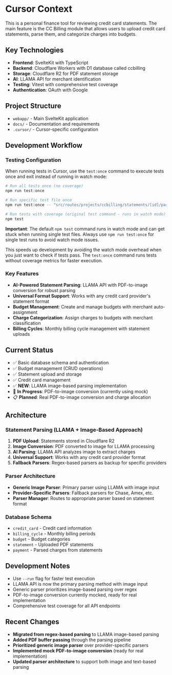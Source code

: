 # Cursor Context

This is a personal finance tool for reviewing credit card statements. The main feature is the CC Billing module that allows users to upload credit card statements, parse them, and categorize charges into budgets.

## Key Technologies

- **Frontend**: SvelteKit with TypeScript
- **Backend**: Cloudflare Workers with D1 database called ccbilling
- **Storage**: Cloudflare R2 for PDF statement storage
- **AI**: LLAMA API for merchant identification
- **Testing**: Vitest with comprehensive test coverage
- **Authentication**: OAuth with Google

## Project Structure

- `webapp/` - Main SvelteKit application
- `docs/` - Documentation and requirements
- `.cursor/` - Cursor-specific configuration

## Development Workflow

### Testing Configuration

When running tests in Cursor, use the `test:once` command to execute tests once and exit instead of running in watch mode:

```bash
# Run all tests once (no coverage)
npm run test:once

# Run specific test file once
npm run test:once -- "src/routes/projects/ccbilling/statements/[id]/parse/server.test.js"

# Run tests with coverage (original test command - runs in watch mode)
npm test
```

**Important**: The default `npm test` command runs in watch mode and can get stuck when running single test files. Always use `npm run test:once` for single test runs to avoid watch mode issues.

This speeds up development by avoiding the watch mode overhead when you just want to check if tests pass. The `test:once` command runs tests without coverage metrics for faster execution.

### Key Features

- **AI-Powered Statement Parsing**: LLAMA API with PDF-to-image conversion for robust parsing
- **Universal Format Support**: Works with any credit card provider's statement format
- **Budget Management**: Create and manage budgets with merchant auto-assignment
- **Charge Categorization**: Assign charges to budgets with merchant classification
- **Billing Cycles**: Monthly billing cycle management with statement uploads

## Current Status

- ✅ Basic database schema and authentication
- ✅ Budget management (CRUD operations)
- ✅ Statement upload and storage
- ✅ Credit card management
- ✅ **NEW**: LLAMA image-based parsing implementation
- 🔄 **In Progress**: PDF-to-image conversion (currently using mock)
- 📋 **Planned**: Real PDF-to-image conversion and charge allocation

## Architecture

### Statement Parsing (LLAMA + Image-Based Approach)

1. **PDF Upload**: Statements stored in Cloudflare R2
2. **Image Conversion**: PDF converted to image for LLAMA processing
3. **AI Parsing**: LLAMA API analyzes image to extract charges
4. **Universal Support**: Works with any credit card provider format
5. **Fallback Parsers**: Regex-based parsers as backup for specific providers

### Parser Architecture

- **Generic Image Parser**: Primary parser using LLAMA with image input
- **Provider-Specific Parsers**: Fallback parsers for Chase, Amex, etc.
- **Parser Manager**: Routes to appropriate parser based on statement format

### Database Schema

- `credit_card` - Credit card information
- `billing_cycle` - Monthly billing periods
- `budget` - Budget categories
- `statement` - Uploaded PDF statements
- `payment` - Parsed charges from statements

## Development Notes

- Use `--run` flag for faster test execution
- LLAMA API is now the primary parsing method with image input
- Generic parser prioritizes image-based parsing over regex
- PDF-to-image conversion currently mocked, ready for real implementation
- Comprehensive test coverage for all API endpoints

## Recent Changes

- **Migrated from regex-based parsing** to LLAMA image-based parsing
- **Added PDF buffer passing** through the parsing pipeline
- **Prioritized generic image parser** over provider-specific parsers
- **Implemented mock PDF-to-image conversion** (ready for real implementation)
- **Updated parser architecture** to support both image and text-based parsing
